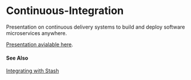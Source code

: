 # Continuous-Integration
Presentation on continuous delivery systems to build and deploy software microservices anywhere.

[Presentation avialable here](http://wparad.github.io/Continuous-Integration).

#### See Also
[Integrating with Stash](https://github.com/wparad/stash-http-request-trigger)
